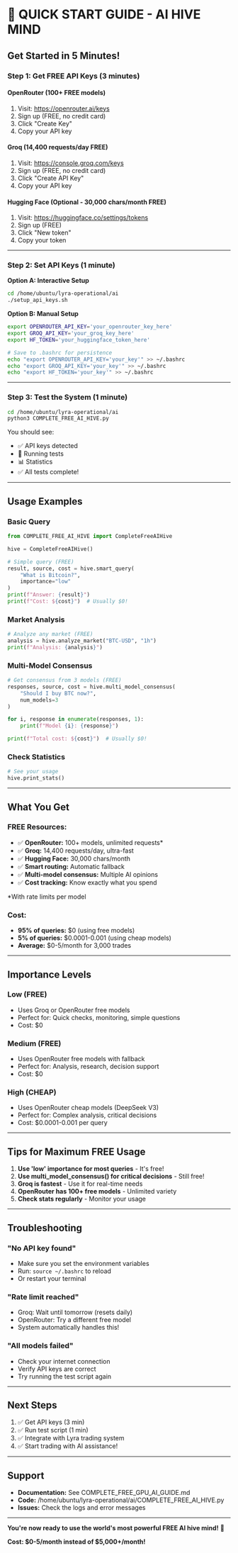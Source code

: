 # 🚀 QUICK START GUIDE - AI HIVE MIND

## Get Started in 5 Minutes!

### Step 1: Get FREE API Keys (3 minutes)

#### OpenRouter (100+ FREE models)
1. Visit: https://openrouter.ai/keys
2. Sign up (FREE, no credit card)
3. Click "Create Key"
4. Copy your API key

#### Groq (14,400 requests/day FREE)
1. Visit: https://console.groq.com/keys
2. Sign up (FREE, no credit card)
3. Click "Create API Key"
4. Copy your API key

#### Hugging Face (Optional - 30,000 chars/month FREE)
1. Visit: https://huggingface.co/settings/tokens
2. Sign up (FREE)
3. Click "New token"
4. Copy your token

---

### Step 2: Set API Keys (1 minute)

**Option A: Interactive Setup**
```bash
cd /home/ubuntu/lyra-operational/ai
./setup_api_keys.sh
```

**Option B: Manual Setup**
```bash
export OPENROUTER_API_KEY='your_openrouter_key_here'
export GROQ_API_KEY='your_groq_key_here'
export HF_TOKEN='your_huggingface_token_here'

# Save to .bashrc for persistence
echo "export OPENROUTER_API_KEY='your_key'" >> ~/.bashrc
echo "export GROQ_API_KEY='your_key'" >> ~/.bashrc
echo "export HF_TOKEN='your_key'" >> ~/.bashrc
```

---

### Step 3: Test the System (1 minute)

```bash
cd /home/ubuntu/lyra-operational/ai
python3 COMPLETE_FREE_AI_HIVE.py
```

You should see:
- ✅ API keys detected
- 🧪 Running tests
- 📊 Statistics
- ✅ All tests complete!

---

## Usage Examples

### Basic Query
```python
from COMPLETE_FREE_AI_HIVE import CompleteFreeAIHive

hive = CompleteFreeAIHive()

# Simple query (FREE)
result, source, cost = hive.smart_query(
    "What is Bitcoin?",
    importance="low"
)
print(f"Answer: {result}")
print(f"Cost: ${cost}")  # Usually $0!
```

### Market Analysis
```python
# Analyze any market (FREE)
analysis = hive.analyze_market("BTC-USD", "1h")
print(f"Analysis: {analysis}")
```

### Multi-Model Consensus
```python
# Get consensus from 3 models (FREE)
responses, source, cost = hive.multi_model_consensus(
    "Should I buy BTC now?",
    num_models=3
)

for i, response in enumerate(responses, 1):
    print(f"Model {i}: {response}")

print(f"Total cost: ${cost}")  # Usually $0!
```

### Check Statistics
```python
# See your usage
hive.print_stats()
```

---

## What You Get

### FREE Resources:
- ✅ **OpenRouter:** 100+ models, unlimited requests*
- ✅ **Groq:** 14,400 requests/day, ultra-fast
- ✅ **Hugging Face:** 30,000 chars/month
- ✅ **Smart routing:** Automatic fallback
- ✅ **Multi-model consensus:** Multiple AI opinions
- ✅ **Cost tracking:** Know exactly what you spend

*With rate limits per model

### Cost:
- **95% of queries:** $0 (using free models)
- **5% of queries:** $0.0001-0.001 (using cheap models)
- **Average:** $0-5/month for 3,000 trades

---

## Importance Levels

### Low (FREE)
- Uses Groq or OpenRouter free models
- Perfect for: Quick checks, monitoring, simple questions
- Cost: $0

### Medium (FREE)
- Uses OpenRouter free models with fallback
- Perfect for: Analysis, research, decision support
- Cost: $0

### High (CHEAP)
- Uses OpenRouter cheap models (DeepSeek V3)
- Perfect for: Complex analysis, critical decisions
- Cost: $0.0001-0.001 per query

---

## Tips for Maximum FREE Usage

1. **Use 'low' importance for most queries** - It's free!
2. **Use multi_model_consensus() for critical decisions** - Still free!
3. **Groq is fastest** - Use it for real-time needs
4. **OpenRouter has 100+ free models** - Unlimited variety
5. **Check stats regularly** - Monitor your usage

---

## Troubleshooting

### "No API key found"
- Make sure you set the environment variables
- Run: `source ~/.bashrc` to reload
- Or restart your terminal

### "Rate limit reached"
- Groq: Wait until tomorrow (resets daily)
- OpenRouter: Try a different free model
- System automatically handles this!

### "All models failed"
- Check your internet connection
- Verify API keys are correct
- Try running the test script again

---

## Next Steps

1. ✅ Get API keys (3 min)
2. ✅ Run test script (1 min)
3. ✅ Integrate with Lyra trading system
4. ✅ Start trading with AI assistance!

---

## Support

- **Documentation:** See COMPLETE_FREE_GPU_AI_GUIDE.md
- **Code:** /home/ubuntu/lyra-operational/ai/COMPLETE_FREE_AI_HIVE.py
- **Issues:** Check the logs and error messages

---

**You're now ready to use the world's most powerful FREE AI hive mind!** 🚀

**Cost: $0-5/month instead of $5,000+/month!**

